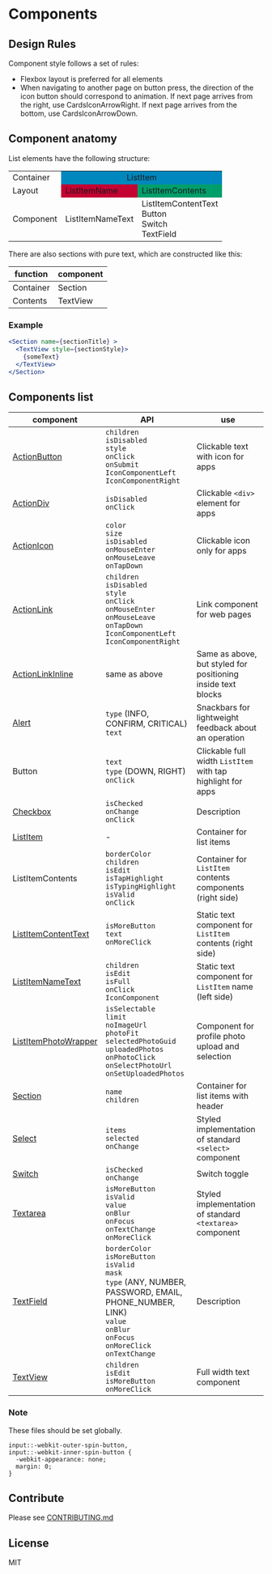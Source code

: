 # Components

## Design Rules

Component style follows a set of rules:
- Flexbox layout is preferred for all elements
- When navigating to another page on button press, the direction of the icon button should correspond to animation. If next page arrives from the right, use CardsIconArrowRight. If next page arrives from the bottom, use CardsIconArrowDown. 

## Component anatomy

List elements have the following structure:

<table>
  <tr>
    <td>Container</td>
    <td align="center" colspan="2" bgcolor="#0087BD">ListItem</td>
  </tr>
  <tr>
    <td>Layout</td>
    <td bgcolor="#C40333">ListItemName</td>
    <td bgcolor="#009e6b">ListItemContents</td>
  </tr>
  <tr>
    <td>Component</td>
    <td>ListItemNameText</td>
    <td>ListItemContentText<br>Button<br>Switch<br>TextField</td>
  </tr>
</table>

There are also sections with pure text, which are constructed like this:

function     | component
-------------|-------------
Container    | Section
Contents     | TextView

### Example

```jsx
<Section name={sectionTitle} >
  <TextView style={sectionStyle}>
    {someText}
  </TextView>
</Section>
```

## Components list

component    | API        | use              
-------------|---------|----------------------
[ActionButton](https://opensource-cards.github.io/binary-ui/?selectedKind=binary-ui-components%20links&selectedStory=action%20button)       | `children` <br> `isDisabled` <br> `style` <br> `onClick` <br> `onSubmit` <br> `IconComponentLeft` <br> `IconComponentRight` | Clickable text with icon for apps
[ActionDiv](https://opensource-cards.github.io/binary-ui/?selectedKind=binary-ui-components%20links&selectedStory=action%20div)          | `isDisabled` <br> `onClick` | Clickable `<div>` element for apps
[ActionIcon](https://opensource-cards.github.io/binary-ui/?selectedKind=binary-ui-components%20links&selectedStory=action%20icon)          | `color` <br> `size` <br> `isDisabled` <br> `onMouseEnter` <br> `onMouseLeave` <br> `onTapDown` | Clickable icon only for apps
[ActionLink](https://opensource-cards.github.io/binary-ui/?selectedKind=binary-ui-components%20links&selectedStory=action%20link)          | `children` <br> `isDisabled` <br> `style` <br> `onClick` <br> `onMouseEnter` <br> `onMouseLeave` <br> `onTapDown` <br> `IconComponentLeft` <br> `IconComponentRight` | Link component for web pages
[ActionLinkInline](https://opensource-cards.github.io/binary-ui/?selectedKind=binary-ui-components%20links&selectedStory=action%20link%20inline)          | same as above | Same as above, but styled for positioning inside text blocks
[Alert](https://opensource-cards.github.io/binary-ui/?selectedKind=binary-ui-components%20alert&selectedStory=info)          | `type` (INFO, CONFIRM, CRITICAL) <br> `text` | Snackbars for lightweight feedback about an operation
Button          | `text` <br> `type` (DOWN, RIGHT)  <br> `onClick` | Clickable full width `ListItem` with tap highlight for apps
[Checkbox](https://opensource-cards.github.io/binary-ui/?selectedKind=binary-ui-components%20checkbox&selectedStory=checked)          | `isChecked` <br> `onChange` <br> `onClick` | Description
[ListItem](https://opensource-cards.github.io/binary-ui/?selectedKind=binary-ui-components%20list%20items&selectedStory=with%20list%20item%20name%20text)     | -     | Container for list items
ListItemContents | `borderColor` <br> `children` <br> `isEdit` <br> `isTapHighlight` <br> `isTypingHighlight` <br> `isValid` <br> `onClick`   | Container for `ListItem` contents components (right side)
[ListItemContentText](https://opensource-cards.github.io/binary-ui/?selectedKind=binary-ui-components%20list%20items&selectedStory=with%20text)          | `isMoreButton` <br> `text` <br> `onMoreClick` | Static text component for `ListItem` contents (right side)
[ListItemNameText](https://opensource-cards.github.io/binary-ui/?selectedKind=binary-ui-components%20list%20items&selectedStory=with%20list%20item%20name%20text)   | `children` <br> `isEdit` <br> `isFull` <br> `onClick` <br> `IconComponent` <br>  | Static text component for `ListItem` name (left side)
[ListItemPhotoWrapper](https://opensource-cards.github.io/binary-ui/?selectedKind=binary-ui-components%20list%20items&selectedStory=photo%20selector)          | `isSelectable` <br> `limit` <br> `noImageUrl` <br> `photoFit` <br> `selectedPhotoGuid` <br> `uploadedPhotos` <br> `onPhotoClick` <br> `onSelectPhotoUrl` <br> `onSetUploadedPhotos` | Component for profile photo upload and selection
[Section](https://opensource-cards.github.io/binary-ui/?selectedKind=binary-ui-components%20section&selectedStory=main)         | `name` <br> `children` | Container for list items with header
[Select](https://opensource-cards.github.io/binary-ui/?selectedKind=binary-ui-components%20list%20items&selectedStory=with%20select)         | `items` <br> `selected` <br> `onChange` | Styled implementation of standard `<select>` component
[Switch](https://opensource-cards.github.io/binary-ui/?selectedKind=binary-ui-components%20checkbox&selectedStory=checked)         | `isChecked` <br> `onChange` | Switch toggle
[Textarea](https://opensource-cards.github.io/binary-ui/?selectedKind=binary-ui-components%20list%20items&selectedStory=textarea)         | `isMoreButton` <br> `isValid` <br> `value` <br> `onBlur` <br> `onFocus` <br> `onTextChange` <br> `onMoreClick` | Styled implementation of standard `<textarea>` component
[TextField](https://opensource-cards.github.io/binary-ui/?selectedKind=binary-ui-components%20list%20items&selectedStory=with%20text%20%28number%29)          | `borderColor` <br> `isMoreButton` <br> `isValid` <br> `mask` <br> `type` (ANY, NUMBER, PASSWORD, EMAIL, PHONE_NUMBER, LINK) <br> `value` <br> `onBlur` <br> `onFocus` <br> `onMoreClick` <br> `onTextChange` | Description
[TextView](https://opensource-cards.github.io/binary-ui/?selectedKind=binary-ui-components%20section&selectedStory=main)  | `children` <br> `isEdit` <br> `isMoreButton` <br> `onMoreClick` | Full width text component

### Note

These files should be set globally.

```
input::-webkit-outer-spin-button,
input::-webkit-inner-spin-button {
  -webkit-appearance: none;
  margin: 0;
}
```

## Contribute

Please see [CONTRIBUTING.md](CONTRIBUTING.md)

## License

MIT
